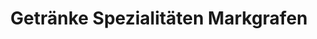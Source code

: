 ---
title: "Getränke Spezialitäten Markgrafen"
url: /naumburg-saale/getraenke-spezialitaeten-markgrafen/
shop: Getränke
---